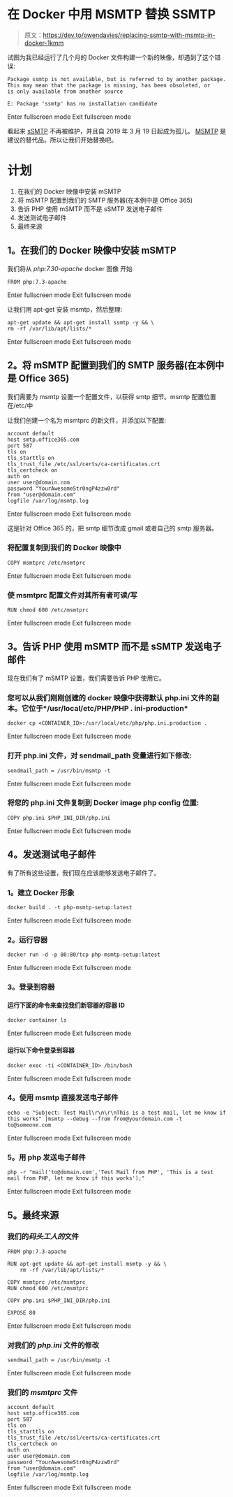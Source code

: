 # 在 Docker 中用 MSMTP 替换 SSMTP

> 原文：<https://dev.to/owendavies/replacing-ssmtp-with-msmtp-in-docker-1kmm>

试图为我已经运行了几个月的 Docker 文件构建一个新的映像，却遇到了这个错误:

```
Package ssmtp is not available, but is referred to by another package.
This may mean that the package is missing, has been obsoleted, or
is only available from another source

E: Package 'ssmtp' has no installation candidate 
```

Enter fullscreen mode Exit fullscreen mode

看起来 [sSMTP](https://wiki.debian.org/sSMTP) 不再被维护，并且自 2019 年 3 月 19 日起成为孤儿。 [MSMTP](https://wiki.debian.org/msmtp) 是建议的替代品。所以让我们开始替换吧。

# 计划

1.  在我们的 Docker 映像中安装 mSMTP
2.  将 mSMTP 配置到我们的 SMTP 服务器(在本例中是 Office 365)
3.  告诉 PHP 使用 mSMTP 而不是 sSMTP 发送电子邮件
4.  发送测试电子邮件
5.  最终来源

## 1。在我们的 Docker 映像中安装 mSMTP

我们将从 *php:7.30-apache* docker 图像
开始

```
FROM php:7.3-apache 
```

Enter fullscreen mode Exit fullscreen mode

让我们用 apt-get 安装 msmtp，然后整理:

```
apt-get update && apt-get install ssmtp -y && \
rm -rf /var/lib/apt/lists/* 
```

Enter fullscreen mode Exit fullscreen mode

## 2。将 mSMTP 配置到我们的 SMTP 服务器(在本例中是 Office 365)

我们需要为 msmtp 设置一个配置文件，以获得 smtp 细节。msmtp 配置位置在/etc/中

让我们创建一个名为 msmtprc 的新文件，并添加以下配置:

```
account default
host smtp.office365.com
port 587
tls on
tls_starttls on
tls_trust_file /etc/ssl/certs/ca-certificates.crt
tls_certcheck on
auth on
user user@domain.com
password "YourAwesomeStr0ngP4zzw0rd"
from "user@domain.com"
logfile /var/log/msmtp.log 
```

Enter fullscreen mode Exit fullscreen mode

这是针对 Office 365 的，把 smtp 细节改成 gmail 或者自己的 smtp 服务器。

### 将配置复制到我们的 Docker 映像中

```
COPY msmtprc /etc/msmtprc 
```

Enter fullscreen mode Exit fullscreen mode

### 使 msmtprc 配置文件对其所有者可读/写

```
RUN chmod 600 /etc/msmtprc 
```

Enter fullscreen mode Exit fullscreen mode

## 3。告诉 PHP 使用 mSMTP 而不是 sSMTP 发送电子邮件

现在我们有了 mSMTP 设置，我们需要告诉 PHP 使用它。

### 您可以从我们刚刚创建的 docker 映像中获得默认 php.ini 文件的副本。它位于*/usr/local/etc/PHP/PHP . ini-production*

```
docker cp <CONTAINER_ID>:/usr/local/etc/php/php.ini.production . 
```

Enter fullscreen mode Exit fullscreen mode

### 打开 php.ini 文件，对 sendmail_path 变量进行如下修改:

```
sendmail_path = /usr/bin/msmtp -t 
```

Enter fullscreen mode Exit fullscreen mode

### 将您的 php.ini 文件复制到 Docker image php config 位置:

```
COPY php.ini $PHP_INI_DIR/php.ini 
```

Enter fullscreen mode Exit fullscreen mode

## 4。发送测试电子邮件

有了所有这些设置，我们现在应该能够发送电子邮件了。

### 1。建立 Docker 形象

```
docker build . -t php-msmtp-setup:latest 
```

Enter fullscreen mode Exit fullscreen mode

### 2。运行容器

```
docker run -d -p 80:80/tcp php-msmtp-setup:latest 
```

Enter fullscreen mode Exit fullscreen mode

### 3。登录到容器

#### 运行下面的命令来查找我们新容器的容器 ID

```
docker container ls 
```

Enter fullscreen mode Exit fullscreen mode

#### 运行以下命令登录到容器

```
docker exec -ti <CONTAINER_ID> /bin/bash 
```

Enter fullscreen mode Exit fullscreen mode

### 4。使用 msmtp 直接发送电子邮件

```
echo -e "Subject: Test Mail\r\n\r\nThis is a test mail, let me know if this works" |msmtp --debug --from from@yourdomain.com -t to@someone.com 
```

Enter fullscreen mode Exit fullscreen mode

### 5。用 php 发送电子邮件

```
php -r "mail('to@domain.com','Test Mail from PHP', 'This is a test mail from PHP, let me know if this works');" 
```

Enter fullscreen mode Exit fullscreen mode

## 5。最终来源

### 我们的*码头工人的*文件

```
FROM php:7.3-apache

RUN apt-get update && apt-get install msmtp -y && \
    rm -rf /var/lib/apt/lists/*

COPY msmtprc /etc/msmtprc
RUN chmod 600 /etc/msmtprc

COPY php.ini $PHP_INI_DIR/php.ini

EXPOSE 80 
```

Enter fullscreen mode Exit fullscreen mode

### 对我们的 *php.ini* 文件的修改

```
sendmail_path = /usr/bin/msmtp -t 
```

Enter fullscreen mode Exit fullscreen mode

### 我们的 *msmtprc* 文件

```
account default
host smtp.office365.com
port 587
tls on
tls_starttls on
tls_trust_file /etc/ssl/certs/ca-certificates.crt
tls_certcheck on
auth on
user user@domain.com
password "YourAwesomeStr0ngP4zzw0rd"
from "user@domain.com"
logfile /var/log/msmtp.log 
```

Enter fullscreen mode Exit fullscreen mode